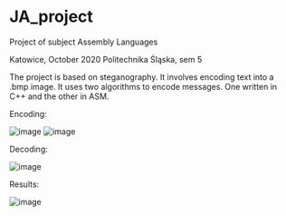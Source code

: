 # JA_project

Project of subject Assembly Languages

Katowice, October 2020
Politechnika Śląska, sem 5

The project is based on steganography. It involves encoding text into a .bmp image. It uses two algorithms to encode messages. One written in C++ and the other in ASM. 

Encoding:

![image](https://github.com/adburz/JA_project/assets/43947942/c8ba4052-5ac5-442f-acdc-d7804b1398f2)
![image](https://github.com/adburz/JA_project/assets/43947942/21c5def4-79f0-4e29-bae7-09d6492e7504)

Decoding:

![image](https://github.com/adburz/JA_project/assets/43947942/b7545fda-f3b5-4779-9b07-4b54b07d3dd0)

Results:

![image](https://github.com/adburz/JA_project/assets/43947942/654c54b5-7e88-4e29-821b-1107f2b7307f)
